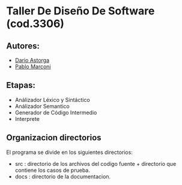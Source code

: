 Taller De Diseño De Software (cod.3306)
=======================================

Autores: 
------------------------
* [Dario Astorga](https://github.com/dastorga) 
* [Pablo Marconi](https://github.com/pmarconi) 

Etapas: 
------------------------
* Análizador Léxico y Sintáctico 
* Análizador Semantico 
* Generador de Código Intermedio
* Interprete

Organizacion directorios
------------------------
El programa se divide en los siguientes directorios:
* src : directorio de los archivos del codigo fuente + directorio que contiene los casos de prueba.
* docs : directorio de la documentacion.
